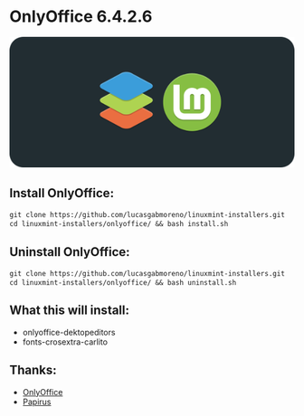 # OnlyOffice 6.4.2.6
![Portada](preview.png?raw=true)

## Install OnlyOffice:
```
git clone https://github.com/lucasgabmoreno/linuxmint-installers.git
cd linuxmint-installers/onlyoffice/ && bash install.sh
```

## Uninstall OnlyOffice:
```
git clone https://github.com/lucasgabmoreno/linuxmint-installers.git
cd linuxmint-installers/onlyoffice/ && bash uninstall.sh
```

## What this will install:
* onlyoffice-dektopeditors
* fonts-crosextra-carlito

## Thanks:
* [OnlyOffice](https://www.onlyoffice.com/es/)
* [Papirus](https://github.com/PapirusDevelopmentTeam)
